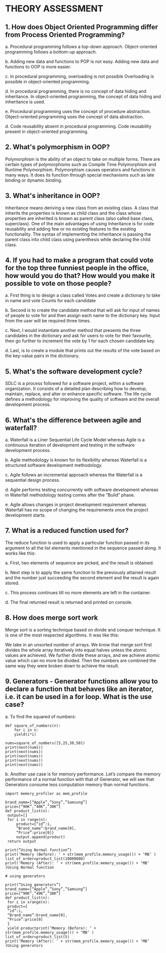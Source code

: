 # THEORY ASSESSMENT

## 1. How does Object Oriented Programming differ from Process Oriented Programming? 
 
a. Procedural programming follows a top-down approach. Object-oriented programming follows a bottom-up approach. 

b. Adding new data and functions to POP is not easy. Adding new data and functions to OOP is more easier. 

c. In procedural programming, overloading is not possible Overloading is possible in object-oriented programming. 

d. In procedural programming, there is no concept of data hiding and inheritance. In object-oriented programming, the concept of data hiding and inheritance is used. 

e. Procedural programming uses the concept of procedure abstraction. Object-oriented programming uses the concept of data abstraction. 

d. Code reusability absent in procedural programming. Code reusability present in object-oriented programming. 


## 2. What's polymorphism in OOP?

Polymorphism is the ability of an object to take on multiple forms. There are certain types of polymorphisms such as Compile Time Polymorphism and Runtime Polymorphism. Polymorphism causes operators and functions in many ways. It does its function through special mechanisms such as late binding or dynamic binding. 


## 3. What's inheritance in OOP? 

Inheritance means deriving a new class from an existing class. A class that inherits the properties is known as child class and the class whose properties are inherited is known as parent class (also called base class, superclass). One of the main advantages of using Inheritance is for code reusability and adding few or no existing features to the existing functionality. The syntax of implementing the inheritance is passing the parent class into child class using parenthesis while declaring the child class. 


## 4. If you had to make a program that could vote for the top three funniest people in the office, how would you do that? How would you make it possible to vote on those people? 

 a. First thing is to design a class called Votes and create  a dictionary to take in name and vote  Counts for each candidate 

 b. Second is to create  the candidate method that will  ask for input of names of people  to vote for and  then assign each name to the dictionary key. Input from the user will be required three times. 

c.  Next, I would instantiate  another method that presents the three candidates in the dictionary and ask for users to vote for their favourite, then go further to increment the vote by 1 for each chosen candidate key. 

d.   Last, is to create a module that prints out the results of the vote based on the key-value pairs in the dictionary.


## 5. What's the software development cycle? 

SDLC is a process followed for a software project, within a software organization. It consists of a detailed plan describing how to develop, maintain, replace, and alter or enhance specific software. The life cycle defines a methodology for improving the quality of software and the overall development process. 


## 6. What's the difference between agile and waterfall? 

a. Waterfall is a Liner Sequential Life Cycle Model whereas Agile is a continuous iteration of development and testing in the software development process. 

b. Agile methodology is known for its flexibility whereas Waterfall is a structured software development methodology. 

c. Agile follows an incremental approach whereas the Waterfall is a sequential design process. 

d. Agile performs testing concurrently with software development whereas in Waterfall methodology testing comes after the “Build” phase. 

e. Agile allows changes in project development requirement whereas Waterfall has no scope of changing the requirements once the project development starts.


## 7. What is a reduced function used for?

The reduce function is used to apply a particular function passed in its argument to all the list elements mentioned in the sequence passed along. It works like this: 

a. First, two elements of sequence are picked, and the result is obtained. 

b. Next step is to apply the same function to the previously attained result and the number just succeeding the second element and the result is again stored. 

c. This process continues till no more elements are left in the container. 

d. The final returned result is returned and printed on console. 


## 8. How does merge sort work

Merge sort is a sorting technique based on divide and conquer technique. It is one of the most respected algorithms. It was like this: 

We take in an unsorted number of arrays. We know that merge sort first divides the whole array iteratively into equal halves unless the atomic values are achieved. We further divide these arrays, and we achieve atomic value which can no more be divided. Then the numbers are combined the same way they were broken down to achieve the result. 

 ## 9. Generators - Generator functions allow you to declare a function that behaves like an iterator, i.e. it can be used in a for loop. What is the use case? 

 a. To find the squared of numbers:
 
 ```
 def square_of_numbers(n): 
     for i in n: 
     yield(i*i) 
  
nums=square_of_numbers([5,25,30,50]) 
print(next(nums)) 
print(next(nums)) 
print(next(nums)) 
print(next(nums)) 
print(next(nums)) 
 ```
b. Another use case is for memory performance. Let’s compare the memory performance of a normal function with that of Generator, we will see that Generators consume less computation memory than normal functions.

```
import memory_profiler as mem_profile 

brand_name=[“Apple”,”Sony”,”Samsung”] 
price=[“90K”,”40K”,”30K”]
def product_list(n): 
 output=[] 
 for i in range(n): 
     product={“id”:i, 
     “Brand_name”:brand_name[0], 
     “Price”:price[0]} 
     output.append(product) 
 return output 
 
print(“Using Normal function”) 
print(‘Memory (Before): ‘ + str(mem_profile.memory_usage()) + ‘MB’ ) 
list_of_order=product_list(10000000) 
print(‘Memory (After): ‘ + str(mem_profile.memory_usage()) + ‘MB’ )Using Normal function 

# using generators

print(“Using generators”) 
brand_name=[“Apple”,”Sony”,”Samsung”] 
price=[“90K”,”40K”,”30K”] 
def product_list(n): 
 for i in xrange(n): 
 product={ 
 “id”:i, 
 “Brand_name”:brand_name[0], 
 “Price”:price[0] 
 } 
 yield productprint(‘Memory (Before): ‘ + str(mem_profile.memory_usage()) + ‘MB’ )  
list_of_order=product_list(5) 
print(‘Memory (After): ‘ + str(mem_profile.memory_usage()) + ‘MB’ )Using generators 

 
```
 

 

